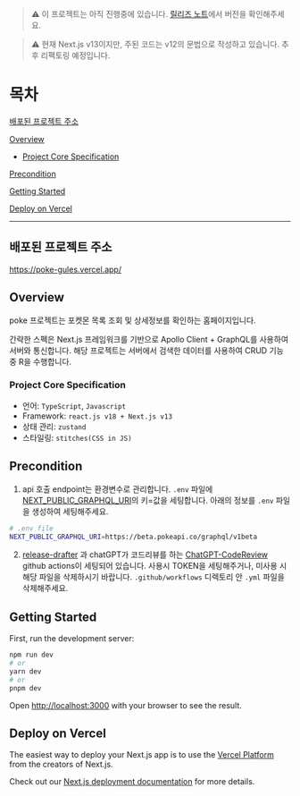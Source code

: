 > ⚠️ 이 프로젝트는 아직 진행중에 있습니다. [릴리즈 노트](https://github.com/rainleee/poke/releases)에서 버전을 확인해주세요.

> ⚠️ 현재 Next.js v13이지만, 주된 코드는 v12의 문법으로 작성하고 있습니다. 추후 리팩토링 예정입니다.

# 목차
[배포된 프로젝트 주소](##-배포된-프로젝트-주소)

[Overview](##-Overview)

- [Project Core Specification](###-****Project-Core-Specification****)

[Precondition](##-Precondition)

[Getting Started](##-Getting-Started)

[Deploy on Vercel](##-Deploy-on-Vercel)

___
## 배포된 프로젝트 주소
https://poke-gules.vercel.app/

## Overview

poke 프로젝트는 포켓몬 목록 조회 및 상세정보를 확인하는 홈페이지입니다. 

간략한 스펙은 Next.js 프레임워크를 기반으로 Apollo Client + GraphQL를 사용하여 서버와 통신합니다. 해당 프로젝트는 서버에서 검색한 데이터를 사용하여 CRUD 기능 중 R을 수행합니다.

### ****Project Core Specification****

- 언어: `TypeScript`, `Javascript`
- Framework: `react.js v18 + Next.js v13`
- 상태 관리: `zustand`
- 스타일링: `stitches(CSS in JS)`

## Precondition
1. api 호출 endpoint는 환경변수로 관리합니다. `.env` 파일에 [NEXT_PUBLIC_GRAPHQL_URI](https://nextjs.org/docs/pages/building-your-application/configuring/environment-variables#bundling-environment-variables-for-the-browser)의 키=값을 세팅합니다. 아래의 정보를 `.env` 파일을 생성하여 세팅해주세요.

```bash
# .env file
NEXT_PUBLIC_GRAPHQL_URI=https://beta.pokeapi.co/graphql/v1beta
```

2. [release-drafter](https://github.com/release-drafter/release-drafter) 과 chatGPT가 코드리뷰를 하는 [ChatGPT-CodeReview](https://github.com/anc95/ChatGPT-CodeReview) github actions이 세팅되어 있습니다. 사용시 TOKEN을 세팅해주거나, 미사용 시 해당 파일을 삭제하시기 바랍니다. `.github/workflows` 디렉토리 안 `.yml` 파일을 삭제해주세요.


## Getting Started

First, run the development server:

```bash
npm run dev
# or
yarn dev
# or
pnpm dev
```

Open [http://localhost:3000](http://localhost:3000) with your browser to see the result.

## Deploy on Vercel

The easiest way to deploy your Next.js app is to use the [Vercel Platform](https://vercel.com/new?utm_medium=default-template&filter=next.js&utm_source=create-next-app&utm_campaign=create-next-app-readme) from the creators of Next.js.

Check out our [Next.js deployment documentation](https://nextjs.org/docs/deployment) for more details.
